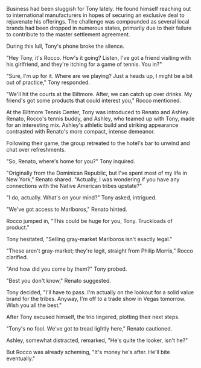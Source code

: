 Business had been sluggish for Tony lately. He found himself reaching out to international manufacturers in hopes of securing an exclusive deal to rejuvenate his offerings. The challenge was compounded as several local brands had been dropped in numerous states, primarily due to their failure to contribute to the master settlement agreement.

During this lull, Tony's phone broke the silence.

"Hey Tony, it's Rocco. How's it going? Listen, I've got a friend visiting with his girlfriend, and they're itching for a game of tennis. You in?"

"Sure, I'm up for it. Where are we playing? Just a heads up, I might be a bit out of practice," Tony responded.

"We'll hit the courts at the Biltmore. After, we can catch up over drinks. My friend's got some products that could interest you," Rocco mentioned.

At the Biltmore Tennis Center, Tony was introduced to Renato and Ashley. Renato, Rocco's tennis buddy, and Ashley, who teamed up with Tony, made for an interesting mix. Ashley's athletic build and striking appearance contrasted with Renato's more compact, intense demeanor.

Following their game, the group retreated to the hotel's bar to unwind and chat over refreshments.

"So, Renato, where's home for you?" Tony inquired.

"Originally from the Dominican Republic, but I've spent most of my life in New York," Renato shared. "Actually, I was wondering if you have any connections with the Native American tribes upstate?"

"I do, actually. What's on your mind?" Tony asked, intrigued.

"We've got access to Marlboros," Renato hinted.

Rocco jumped in, "This could be huge for you, Tony. Truckloads of product."

Tony hesitated, "Selling gray-market Marlboros isn't exactly legal."

"These aren't gray-market; they're legit, straight from Philip Morris," Rocco clarified.

"And how did you come by them?" Tony probed.

"Best you don't know," Renato suggested.

Tony decided, "I'll have to pass. I'm actually on the lookout for a solid value brand for the tribes. Anyway, I'm off to a trade show in Vegas tomorrow. Wish you all the best."

After Tony excused himself, the trio lingered, plotting their next steps.

"Tony's no fool. We've got to tread lightly here," Renato cautioned.

Ashley, somewhat distracted, remarked, "He's quite the looker, isn't he?"

But Rocco was already scheming, "It's money he's after. He'll bite eventually."